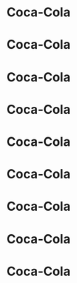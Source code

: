 # Coca-Cola
# Coca-Cola
# Coca-Cola
# Coca-Cola
# Coca-Cola
# Coca-Cola
# Coca-Cola
# Coca-Cola
# Coca-Cola

